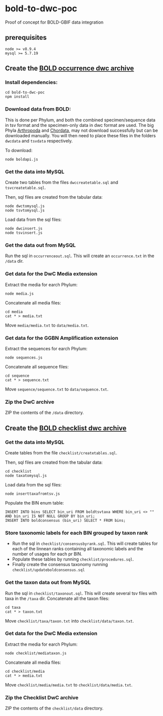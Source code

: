 # bold-to-dwc-poc
Proof of concept for BOLD-GBIF data integration

## prerequisites

````
node >= v8.9.4
mysql >= 5.7.19
````

## Create the [BOLD occurrence dwc archive](https://www.gbif.org/dataset/040c5662-da76-4782-a48e-cdea1892d14c)

### Install dependencies:

````
cd bold-to-dwc-poc
npm install
````

### Download data from BOLD:
This is done per Phylum, and both the combined specimen/sequence data in tsv format and the specimen-only data in dwc format are used. The big Phyla [Arthropoda](http://boldsystems.org/index.php/Public_SearchTerms?query=Arthropoda[tax]) and [Chordata](http://boldsystems.org/index.php/Public_SearchTerms?query=Chordata[tax]), may not download successfully but can be downloaded manually. You will then need to place these files in the folders `dwcdata` and `tsvdata` respectively.

To download:
````
node boldapi.js

````

### Get the data into MySQL
Create two tables from the files `dwccreatetable.sql` and `tsvcreatetable.sql`.

Then, sql files are created from the tabular data:
````
node dwctomysql.js
node tsvtomysql.js
`````
Load data from the sql files:
````
node dwcinsert.js
node tsvinsert.js
`````

### Get the data out from MySQL
Run the sql in `occurrenceout.sql`. This will create an `occurrence.txt` in the `/data` dir.

### Get data for the DwC Media extension
Extract the media for earch Phylum:

````
node media.js
````

Concatenate all media files:

```
cd media
cat * > media.txt
````

Move `media/media.txt` to `data/media.txt`.

### Get data for the GGBN Amplification extension
Extract the sequences for earch Phylum:

````
node sequences.js
````

Concatenate all sequence files:

```
cd sequence
cat * > sequence.txt
````

Move `sequence/sequence.txt` to `data/sequence.txt`.

### Zip the DwC archive

ZIP the contents of the `/data` directory.


## Create the [BOLD checklist dwc archive](https://www.gbif.org/dataset/4cec8fef-f129-4966-89b7-4f8439aba058)

### Get the data into MySQL
Create tables from the file `checklist/createtables.sql`.

Then, sql files are created from the tabular data:
````
cd checklist
node taxatomysql.js
`````
Load data from the sql files:
````
node inserttaxafromtsv.js
`````

Populate the BIN enum table:
````
INSERT INTO bins SELECT bin_uri FROM boldtsvtaxa WHERE bin_uri <> "" AND bin_uri IS NOT NULL GROUP BY bin_uri;
INSERT INTO boldconsensus (bin_uri) SELECT * FROM bins;

````


### Store taxonomic labels for each BIN grouped by taxon rank

* Run the sql in `checklist/consensusbyrank.sql`. This will create tables for each of the linnean ranks containing all taxonomic labels and the number of usages for each pr BIN.
* Populate these tables by running `checklist/procedures.sql`.
* Finally create the consensus taxonomy running `checklist/updateboldconsensus.sql`


### Get the taxon data out from MySQL
Run the sql in `checklist/taxonout.sql`. This will create several tsv files with taxa in the `/taxa` dir.
Concatenate all the taxon files:
```
cd taxa
cat * > taxon.txt
````

Move `checklist/taxa/taxon.txt` into `checklist/data/taxon.txt`.

### Get data for the DwC Media extension
Extract the media for earch Phylum:

````
node checklist/mediataxon.js
````

Concatenate all media files:

```
cd checklist/media
cat * > media.txt
````

Move `checklist/media/media.txt` to `checklist/data/media.txt`.

### Zip the Checklist DwC archive

ZIP the contents of the `checklist/data` directory.


